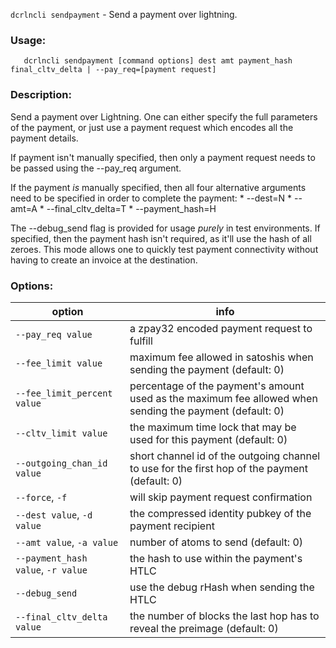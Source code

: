 `dcrlncli sendpayment` - Send a payment over lightning.

### Usage:
```
   dcrlncli sendpayment [command options] dest amt payment_hash final_cltv_delta | --pay_req=[payment request]
```

### Description:
   
  Send a payment over Lightning. One can either specify the full
  parameters of the payment, or just use a payment request which encodes
  all the payment details.

  If payment isn't manually specified, then only a payment request needs
  to be passed using the --pay_req argument.

  If the payment *is* manually specified, then all four alternative
  arguments need to be specified in order to complete the payment:
      * --dest=N
      * --amt=A
      * --final_cltv_delta=T
      * --payment_hash=H

  The --debug_send flag is provided for usage *purely* in test
  environments. If specified, then the payment hash isn't required, as
  it'll use the hash of all zeroes. This mode allows one to quickly test
  payment connectivity without having to create an invoice at the
  destination.
  

### Options:
|option|info|
|--|--|
|`--pay_req value`|                 a zpay32 encoded payment request to fulfill|
|`--fee_limit value`|               maximum fee allowed in satoshis when sending the payment (default: 0)|
|`--fee_limit_percent value`|       percentage of the payment's amount used as the maximum fee allowed when sending the payment (default: 0)|
|`--cltv_limit value`|              the maximum time lock that may be used for this payment (default: 0)|
|`--outgoing_chan_id value`|        short channel id of the outgoing channel to use for the first hop of the payment (default: 0)|
|`--force`, `-f`|                     will skip payment request confirmation|
|`--dest value`, `-d value`|          the compressed identity pubkey of the payment recipient|
|`--amt value`, `-a value`|           number of atoms to send (default: 0)|
|`--payment_hash value`, `-r value`|  the hash to use within the payment's HTLC|
|`--debug_send`|                    use the debug rHash when sending the HTLC|
|`--final_cltv_delta value`|        the number of blocks the last hop has to reveal the preimage (default: 0)|
